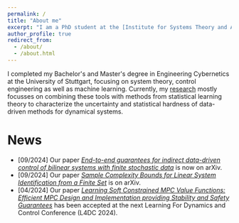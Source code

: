 ```yaml
---
permalink: /
title: "About me"
excerpt: "I am a PhD student at the [Institute for Systems Theory and Automatic Control](https://www.ist.uni-stuttgart.de), University of Stuttgart, where I am part of the TASAS group under the supervision of [Andrea Iannelli](https://andreaian.github.io/)."
author_profile: true
redirect_from: 
  - /about/
  - /about.html
---
```


I completed my Bachelor's and Master's degree in Engineering Cybernetics at the University of Stuttgart, focusing on system theory, control engineering as well as machine learning. 
Currently, my [research](research) mostly focusses on combining these tools with methods from statistical learning theory to characterize the uncertainty and statistical hardness of data-driven methods for dynamical systems. 

# News
- [09/2024] Our paper [<i>End-to-end guarantees for indirect data-driven control of bilinear systems with finite stochastic data</i>](publication/2024-bilinear-end-to-end) is now on arXiv.
- [09/2024] Our paper [<i>Sample Complexity Bounds for Linear System Identification from a Finite Set</i>](publication/2024-bounds-finite-set-ID) is on arXiv.
- [04/2024] Our paper [<i>Learning Soft Constrained MPC Value Functions: Efficient MPC Design and Implementation providing Stability and Safety Guarantees</i>](publication/2024-ApproxMPC) has been accepted at the next Learning For Dynamics and Control Conference (L4DC 2024).

